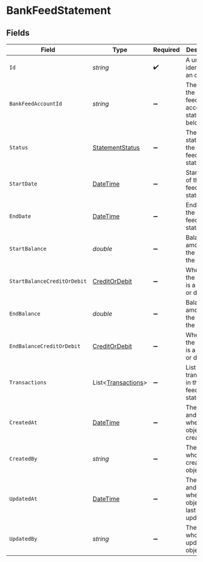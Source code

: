 # BankFeedStatement


## Fields

| Field                                                                                 | Type                                                                                  | Required                                                                              | Description                                                                           | Example                                                                               |
| ------------------------------------------------------------------------------------- | ------------------------------------------------------------------------------------- | ------------------------------------------------------------------------------------- | ------------------------------------------------------------------------------------- | ------------------------------------------------------------------------------------- |
| `Id`                                                                                  | *string*                                                                              | :heavy_check_mark:                                                                    | A unique identifier for an object.                                                    | 12345                                                                                 |
| `BankFeedAccountId`                                                                   | *string*                                                                              | :heavy_minus_sign:                                                                    | The ID of the bank feed account this statement belongs to.                            | acc_456                                                                               |
| `Status`                                                                              | [StatementStatus](../../Models/Components/StatementStatus.md)                         | :heavy_minus_sign:                                                                    | The current status of the bank feed statement.                                        | pending                                                                               |
| `StartDate`                                                                           | [DateTime](https://learn.microsoft.com/en-us/dotnet/api/system.datetime?view=net-5.0) | :heavy_minus_sign:                                                                    | Start date of the bank feed statement.                                                | 2021-05-01T12:00:00.000Z                                                              |
| `EndDate`                                                                             | [DateTime](https://learn.microsoft.com/en-us/dotnet/api/system.datetime?view=net-5.0) | :heavy_minus_sign:                                                                    | End date of the bank feed statement.                                                  | 2025-01-31T12:00:00.000Z                                                              |
| `StartBalance`                                                                        | *double*                                                                              | :heavy_minus_sign:                                                                    | Balance amount at the start of the period.                                            | 10500.25                                                                              |
| `StartBalanceCreditOrDebit`                                                           | [CreditOrDebit](../../Models/Components/CreditOrDebit.md)                             | :heavy_minus_sign:                                                                    | Whether the amount is a credit or debit.                                              | debit                                                                                 |
| `EndBalance`                                                                          | *double*                                                                              | :heavy_minus_sign:                                                                    | Balance amount at the end of the period.                                              | 9800.5                                                                                |
| `EndBalanceCreditOrDebit`                                                             | [CreditOrDebit](../../Models/Components/CreditOrDebit.md)                             | :heavy_minus_sign:                                                                    | Whether the amount is a credit or debit.                                              | debit                                                                                 |
| `Transactions`                                                                        | List<[Transactions](../../Models/Components/Transactions.md)>                         | :heavy_minus_sign:                                                                    | List of transactions in the bank feed statement.                                      |                                                                                       |
| `CreatedAt`                                                                           | [DateTime](https://learn.microsoft.com/en-us/dotnet/api/system.datetime?view=net-5.0) | :heavy_minus_sign:                                                                    | The date and time when the object was created.                                        | 2020-09-30T07:43:32.000Z                                                              |
| `CreatedBy`                                                                           | *string*                                                                              | :heavy_minus_sign:                                                                    | The user who created the object.                                                      | 12345                                                                                 |
| `UpdatedAt`                                                                           | [DateTime](https://learn.microsoft.com/en-us/dotnet/api/system.datetime?view=net-5.0) | :heavy_minus_sign:                                                                    | The date and time when the object was last updated.                                   | 2020-09-30T07:43:32.000Z                                                              |
| `UpdatedBy`                                                                           | *string*                                                                              | :heavy_minus_sign:                                                                    | The user who last updated the object.                                                 | 12345                                                                                 |